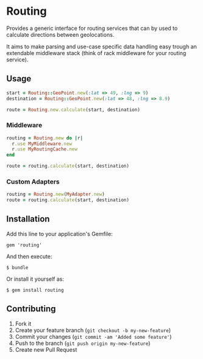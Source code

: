 # Routing

Provides a generic interface for routing services that can by used to calculate directions between geolocations.

It aims to make parsing and use-case specific data handling easy trough an extendable middleware stack (think of rack middleware for your routing service).

## Usage

```ruby
start = Routing::GeoPoint.new(:lat => 49, :lng => 9)
destination = Routing::GeoPoint.new(:lat => 48, :lng => 8.9)

route = Routing.new.calculate(start, destination)
```

### Middleware

```ruby
routing = Routing.new do |r|
  r.use MyMiddleware.new
  r.use MyRoutingCache.new
end

route = routing.calculate(start, destination)
```

### Custom Adapters

```ruby
routing = Routing.new(MyAdapter.new)
route = routing.calculate(start, destination)
```

## Installation

Add this line to your application's Gemfile:

    gem 'routing'

And then execute:

    $ bundle

Or install it yourself as:

    $ gem install routing

## Contributing

1. Fork it
2. Create your feature branch (`git checkout -b my-new-feature`)
3. Commit your changes (`git commit -am 'Added some feature'`)
4. Push to the branch (`git push origin my-new-feature`)
5. Create new Pull Request
